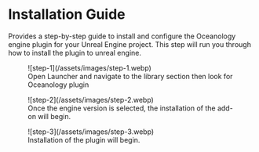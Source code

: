 # Installation Guide

Provides a step-by-step guide to install and configure the Oceanology engine plugin for your Unreal Engine project. This step will run you through how to install the plugin to unreal engine.

<figure markdown="span">
  ![step-1](/assets/images/step-1.webp)
  <figcaption>Open Launcher and navigate to the library section then look for Oceanology plugin</figcaption>
</figure>


<figure markdown="span">
  ![step-2](/assets/images/step-2.webp)
  <figcaption>Once the engine version is selected, the installation of the add-on will begin.</figcaption>
</figure>

<figure markdown="span">
  ![step-3](/assets/images/step-3.webp)
  <figcaption>Installation of the plugin will begin.</figcaption>
</figure>

<!-- ## Process #3: Create a Test Project

1. After the installation of the add-on is complete, create a test project.
2. It is recommended to generate a simple project for initial testing. We will name our test project **BaseProject**.

![Create Test Project](image3_path)

**Note:** Before integrating the add-on into your main project, generating a test project is recommended.

## Process #4: Add Important Code

1. Once the project is generated, navigate to the **Config** folder of your project.

![Config Folder](image4_path)

2. Open the file **DefaultEngine.ini**.

![Open DefaultEngine.ini](image5_path)

3. Replace the default code generated by the engine with the code provided in the Discord community.

![Replace Code](image6_path)

**Important Note:** The important code may vary depending on the version of the engine. This code is used to correct rendering problems, such as strange artifacts and blinking when moving a plane.

## Process #5: Open Project and Restart

1. Open your project **BaseProject**.

![Open Project](image7_path)

2. Select the **Plugins** option.

![Select Plugins](image8_path)

3. Look for the Oceanology add-on purchased in the Marketplace.

4. Restart the project **BaseProject**.

![Restart Project](image9_path)

## Process #6: Search for the Add-On and Finalize Installation

1. Once the project is restarted, enable the visibility of the files, as these may be hidden by default.
2. Navigate to the **Settings** option and enable visibility for:

   - Content of the engine
   - Content of the plugin

![Enable Visibility](image10_path)

3. In the search section, type **Oceanology** to confirm the installation.

![Search for Add-On](image11_path)

Congratulations! The installation process has been completed. Enjoy using your new add-on!

---

For further support or community discussions, please visit our Discord channel. -->